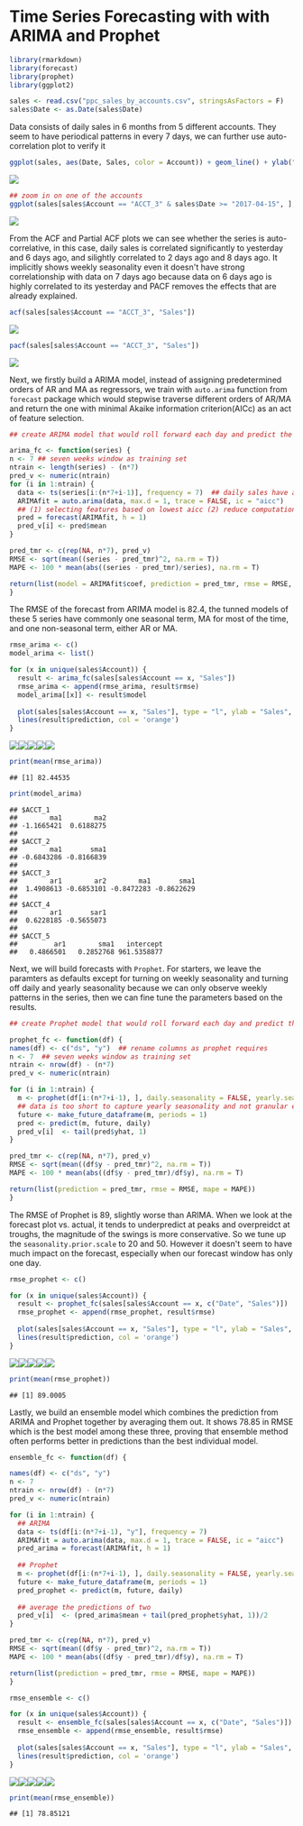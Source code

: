 Time Series Forecasting with with ARIMA and Prophet
================

``` r
library(rmarkdown)
library(forecast)  
library(prophet)
library(ggplot2)  

sales <- read.csv("ppc_sales_by_accounts.csv", stringsAsFactors = F)
sales$Date <- as.Date(sales$Date)
```

Data consists of daily sales in 6 months from 5 different accounts. They seem to have periodical patterns in every 7 days, we can further use auto-correlation plot to verify it

``` r
ggplot(sales, aes(Date, Sales, color = Account)) + geom_line() + ylab("Daily Sales")
```

![](forecasting_arima_prophet_files/figure-markdown_github/unnamed-chunk-2-1.png)

``` r
## zoom in on one of the accounts
ggplot(sales[sales$Account == "ACCT_3" & sales$Date >= "2017-04-15", ], aes(Date, Sales)) + geom_line() + ylab("Daily Sales")
```

![](forecasting_arima_prophet_files/figure-markdown_github/unnamed-chunk-2-2.png)

From the ACF and Partial ACF plots we can see whether the series is auto-correlative, in this case, daily sales is correlated significantly to yesterday and 6 days ago, and silightly correlated to 2 days ago and 8 days ago. It implicitly shows weekly seasonality even it doesn't have strong correlationship with data on 7 days ago because data on 6 days ago is highly correlated to its yesterday and PACF removes the effects that are already explained.

``` r
acf(sales[sales$Account == "ACCT_3", "Sales"])
```

![](forecasting_arima_prophet_files/figure-markdown_github/unnamed-chunk-3-1.png)

``` r
pacf(sales[sales$Account == "ACCT_3", "Sales"])
```

![](forecasting_arima_prophet_files/figure-markdown_github/unnamed-chunk-3-2.png)

Next, we firstly build a ARIMA model, instead of assigning predetermined orders of AR and MA as regressors, we train with `auto.arima` function from `forecast` package which would stepwise traverse different orders of AR/MA and return the one with minimal Akaike information criterion(AICc) as an act of feature selection.

``` r
## create ARIMA model that would roll forward each day and predict the value of the next day until the end of series 

arima_fc <- function(series) {
n <- 7 ## seven weeks window as training set
ntrain <- length(series) - (n*7)
pred_v <- numeric(ntrain)
for (i in 1:ntrain) {
  data <- ts(series[i:(n*7+i-1)], frequency = 7)  ## daily sales have a cycle of every 7 days
  ARIMAfit = auto.arima(data, max.d = 1, trace = FALSE, ic = "aicc")  
  ## (1) selecting features based on lowest aicc (2) reduce computation time by limit number of differences to 1
  pred = forecast(ARIMAfit, h = 1)
  pred_v[i] <- pred$mean
}

pred_tmr <- c(rep(NA, n*7), pred_v)
RMSE <- sqrt(mean((series - pred_tmr)^2, na.rm = T))
MAPE <- 100 * mean(abs((series - pred_tmr)/series), na.rm = T)

return(list(model = ARIMAfit$coef, prediction = pred_tmr, rmse = RMSE, mape = MAPE))
}
```

The RMSE of the forecast from ARIMA model is 82.4, the tunned models of these 5 series have commonly one seasonal term, MA for most of the time, and one non-seasonal term, either AR or MA.

``` r
rmse_arima <- c()
model_arima <- list()

for (x in unique(sales$Account)) {
  result <- arima_fc(sales[sales$Account == x, "Sales"])
  rmse_arima <- append(rmse_arima, result$rmse)
  model_arima[[x]] <- result$model
  
  plot(sales[sales$Account == x, "Sales"], type = "l", ylab = "Sales", main = x) 
  lines(result$prediction, col = 'orange')
}
```

![](forecasting_arima_prophet_files/figure-markdown_github/unnamed-chunk-5-1.png)![](forecasting_arima_prophet_files/figure-markdown_github/unnamed-chunk-5-2.png)![](forecasting_arima_prophet_files/figure-markdown_github/unnamed-chunk-5-3.png)![](forecasting_arima_prophet_files/figure-markdown_github/unnamed-chunk-5-4.png)![](forecasting_arima_prophet_files/figure-markdown_github/unnamed-chunk-5-5.png)

``` r
print(mean(rmse_arima))
```

    ## [1] 82.44535

``` r
print(model_arima)
```

    ## $ACCT_1
    ##        ma1        ma2 
    ## -1.1665421  0.6188275 
    ## 
    ## $ACCT_2
    ##        ma1       sma1 
    ## -0.6843286 -0.8166839 
    ## 
    ## $ACCT_3
    ##        ar1        ar2        ma1       sma1 
    ##  1.4908613 -0.6853101 -0.8472283 -0.8622629 
    ## 
    ## $ACCT_4
    ##        ar1       sar1 
    ##  0.6228185 -0.5655073 
    ## 
    ## $ACCT_5
    ##         ar1        sma1   intercept 
    ##   0.4866501   0.2852768 961.5358877

Next, we will build forecasts with `Prophet`. For starters, we leave the paramters as defaults except for turning on weekly seasonality and turning off daily and yearly seasonality because we can only observe weekly patterns in the series, then we can fine tune the parameters based on the results.

``` r
## create Prophet model that would roll forward each day and predict the value of the next day until the end of series 

prophet_fc <- function(df) {
names(df) <- c("ds", "y")  ## rename columns as prophet requires 
n <- 7  ## seven weeks window as training set
ntrain <- nrow(df) - (n*7)
pred_v <- numeric(ntrain)

for (i in 1:ntrain) {
  m <- prophet(df[i:(n*7+i-1), ], daily.seasonality = FALSE, yearly.seasonality = FALSE, weekly.seasonality = TRUE)  
  ## data is too short to capture yearly seasonality and not granular enough to capture daily seasonality
  future <- make_future_dataframe(m, periods = 1)
  pred <- predict(m, future, daily)
  pred_v[i]  <- tail(pred$yhat, 1)
}

pred_tmr <- c(rep(NA, n*7), pred_v)
RMSE <- sqrt(mean((df$y - pred_tmr)^2, na.rm = T))
MAPE <- 100 * mean(abs((df$y - pred_tmr)/df$y), na.rm = T)

return(list(prediction = pred_tmr, rmse = RMSE, mape = MAPE))
}
```

The RMSE of Prophet is 89, slightly worse than ARIMA. When we look at the forecast plot vs. actual, it tends to underpredict at peaks and overpreidct at troughs, the magnitude of the swings is more conservative. So we tune up the `seasonality.prior.scale` to 20 and 50. However it doesn't seem to have much impact on the forecast, especially when our forecast window has only one day.

``` r
rmse_prophet <- c()

for (x in unique(sales$Account)) {
  result <- prophet_fc(sales[sales$Account == x, c("Date", "Sales")])
  rmse_prophet <- append(rmse_prophet, result$rmse)
  
  plot(sales[sales$Account == x, "Sales"], type = "l", ylab = "Sales", main = x) 
  lines(result$prediction, col = 'orange')
}
```

![](forecasting_arima_prophet_files/figure-markdown_github/unnamed-chunk-7-1.png)![](forecasting_arima_prophet_files/figure-markdown_github/unnamed-chunk-7-2.png)![](forecasting_arima_prophet_files/figure-markdown_github/unnamed-chunk-7-3.png)![](forecasting_arima_prophet_files/figure-markdown_github/unnamed-chunk-7-4.png)![](forecasting_arima_prophet_files/figure-markdown_github/unnamed-chunk-7-5.png)

``` r
print(mean(rmse_prophet))
```

    ## [1] 89.0005

Lastly, we build an ensemble model which combines the prediction from ARIMA and Prophet together by averaging them out. It shows 78.85 in RMSE which is the best model among these three, proving that ensemble method often performs better in predictions than the best individual model.

``` r
ensemble_fc <- function(df) {

names(df) <- c("ds", "y")  
n <- 7  
ntrain <- nrow(df) - (n*7)
pred_v <- numeric(ntrain)

for (i in 1:ntrain) {
  ## ARIMA
  data <- ts(df[i:(n*7+i-1), "y"], frequency = 7)  
  ARIMAfit = auto.arima(data, max.d = 1, trace = FALSE, ic = "aicc")  
  pred_arima = forecast(ARIMAfit, h = 1)
  
  ## Prophet
  m <- prophet(df[i:(n*7+i-1), ], daily.seasonality = FALSE, yearly.seasonality = FALSE, weekly.seasonality = TRUE)  
  future <- make_future_dataframe(m, periods = 1)
  pred_prophet <- predict(m, future, daily)
  
  ## average the predictions of two
  pred_v[i]  <- (pred_arima$mean + tail(pred_prophet$yhat, 1))/2
}

pred_tmr <- c(rep(NA, n*7), pred_v)
RMSE <- sqrt(mean((df$y - pred_tmr)^2, na.rm = T))
MAPE <- 100 * mean(abs((df$y - pred_tmr)/df$y), na.rm = T)

return(list(prediction = pred_tmr, rmse = RMSE, mape = MAPE))
}
```

``` r
rmse_ensemble <- c()

for (x in unique(sales$Account)) {
  result <- ensemble_fc(sales[sales$Account == x, c("Date", "Sales")])
  rmse_ensemble <- append(rmse_ensemble, result$rmse)
  
  plot(sales[sales$Account == x, "Sales"], type = "l", ylab = "Sales", main = x) 
  lines(result$prediction, col = 'orange')
}
```

![](forecasting_arima_prophet_files/figure-markdown_github/unnamed-chunk-9-1.png)![](forecasting_arima_prophet_files/figure-markdown_github/unnamed-chunk-9-2.png)![](forecasting_arima_prophet_files/figure-markdown_github/unnamed-chunk-9-3.png)![](forecasting_arima_prophet_files/figure-markdown_github/unnamed-chunk-9-4.png)![](forecasting_arima_prophet_files/figure-markdown_github/unnamed-chunk-9-5.png)

``` r
print(mean(rmse_ensemble))
```

    ## [1] 78.85121
